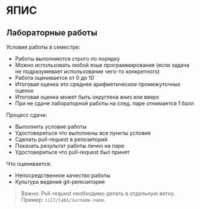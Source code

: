 # ЯПИС

## Лабораторные работы

Условия работы в семестре:
- Работы выполняются строго по порядку
- Можно использовать любой язык программирования (если задача не подразумевает использование чего-то конкретного)
- Работа оценивается от 0 до 10
- Итоговая оценка это среднее арифметическое промежуточных оценок
- Итоговая оценка может быть округлена вниз или вверх
- При не сдаче лабораторной работы на след. паре отнимается 1 балл


Процесс сдачи:

- Выполнить условие работы
- Удостовериться что выполнены все пункты условия
- Сделать pull-request в репозиторий
- Показать результат работы лично на паре
- Удостовериться что pull-request был принят

Что оценивается:

- Непосредственное качество работы
- Культура ведения git-репозитория

> Важно: Рull-request необходимо делать в отдельную ветку. Пример: `ii17/lab1/surname-name`.


